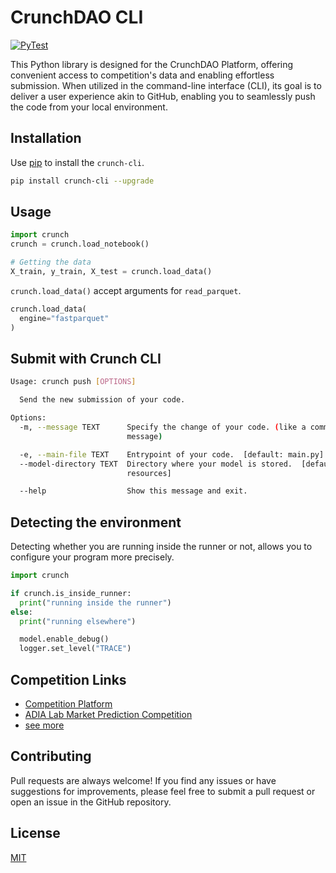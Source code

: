 # CrunchDAO CLI

[![PyTest](https://github.com/crunchdao/crunch-cli/actions/workflows/pytest.yml/badge.svg)](https://github.com/crunchdao/crunch-cli/actions/workflows/pytest.yml)

This Python library is designed for the CrunchDAO Platform, offering convenient access to competition's data and enabling effortless submission. When utilized in the command-line interface (CLI), its goal is to deliver a user experience akin to GitHub, enabling you to seamlessly push the code from your local environment.

## Installation

Use [pip](https://pypi.org/project/crunch-cli/) to install the `crunch-cli`.

```bash
pip install crunch-cli --upgrade
```

## Usage

```python
import crunch
crunch = crunch.load_notebook()

# Getting the data
X_train, y_train, X_test = crunch.load_data()
```

`crunch.load_data()` accept arguments for `read_parquet`.

```python
crunch.load_data(
  engine="fastparquet"
)
```

## Submit with Crunch CLI

```bash
Usage: crunch push [OPTIONS]

  Send the new submission of your code.

Options:
  -m, --message TEXT      Specify the change of your code. (like a commit
                          message)

  -e, --main-file TEXT    Entrypoint of your code.  [default: main.py]
  --model-directory TEXT  Directory where your model is stored.  [default:
                          resources]

  --help                  Show this message and exit.
```

## Detecting the environment

Detecting whether you are running inside the runner or not, allows you to configure your program more precisely.

```python
import crunch

if crunch.is_inside_runner:
  print("running inside the runner")
else:
  print("running elsewhere")

  model.enable_debug()
  logger.set_level("TRACE")
```

## Competition Links

- [Competition Platform](https://www.crunchdao.com)
- [ADIA Lab Market Prediction Competition](https://www.crunchdao.com/live/adialab)
- [see more](https://hub.crunchdao.com/)

## Contributing

Pull requests are always welcome! If you find any issues or have suggestions for improvements, please feel free to submit a pull request or open an issue in the GitHub repository.

## License

[MIT](https://choosealicense.com/licenses/mit/)
